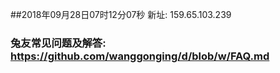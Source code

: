 ##2018年09月28日07时12分07秒 新址: 159.65.103.239
### 兔友常见问题及解答: https://github.com/wanggonging/d/blob/w/FAQ.md
